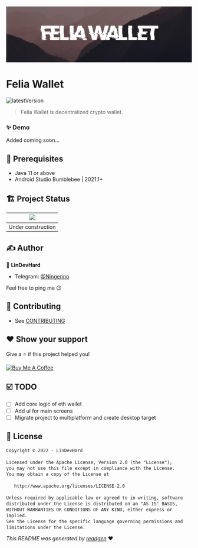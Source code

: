![](extras/cover.jpeg)

# Felia Wallet

![latestVersion](https://img.shields.io/github/v/release/LinDevHard/FeliaWallet)

> Felia Wallet is decentralized crypto wallet.

### ✨ Demo

Added coming soon...

## 🦿 Prerequisites

- Java 11 or above
- Android Studio Bumblebee | 2021.1+

## 🏗 Project Status

|![](https://i.giphy.com/media/CwfC5Pv6Rtp66h4coK/giphy.gif) |
|:--:|
| Under construction |

## ✍️ Author

👤 **LinDevHard**

* Telegram: <a href="https://t.me/ningenno" target="_blank">@Ningenno</a>

Feel free to ping me 😉

## 🤝 Contributing

- See [CONTRIBUTING](/CONTRIBUTING.md)

## ❤ Show your support

Give a ⭐️ if this project helped you!

<a href="https://www.buymeacoffee.com/lindevhard" target="_blank">
    <img src="https://cdn.buymeacoffee.com/buttons/v2/default-yellow.png" alt="Buy Me A Coffee" width="160">
</a>

## ☑️ TODO

- [ ] Add core logic of eth wallet
- [ ] Add ui for main screens 
- [ ] Migrate project to multiplatform and create desktop target

## 📝 License

```
Copyright © 2022 - LinDevHard

Licensed under the Apache License, Version 2.0 (the "License");
you may not use this file except in compliance with the License.
You may obtain a copy of the License at

   http://www.apache.org/licenses/LICENSE-2.0

Unless required by applicable law or agreed to in writing, software
distributed under the License is distributed on an "AS IS" BASIS,
WITHOUT WARRANTIES OR CONDITIONS OF ANY KIND, either express or implied.
See the License for the specific language governing permissions and
limitations under the License.
```

_This README was generated by [readgen](https://github.com/theapache64/readgen)_ ❤